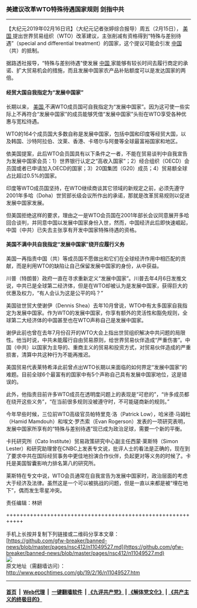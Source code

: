 ### 美建议改革WTO特殊待遇国家规则 剑指中共
------------------------

<p>
 【大纪元2019年02月16日讯】（大纪元记者张婷综合报导）周五（2月15日），
 <a href="http://www.epochtimes.com/gb/tag/%E7%BE%8E%E5%9B%BD.html">
  美国
 </a>
 提出世界贸易组织（WTO）改革建议，主张削减有资格得到“特殊与差别待遇”（special and differential treatment）的国家，这个提议可能会引发
 <a href="http://www.epochtimes.com/gb/tag/%E4%B8%AD%E5%9B%BD.html">
  中国
 </a>
 （共）的抵制。
</p>
<p>
 据路透社报导，“特殊与差别待遇”使发展
 <a href="http://www.epochtimes.com/gb/tag/%E4%B8%AD%E5%9B%BD.html">
  中国
 </a>
 家能够有较长时间去履行商定的承诺、扩大贸易机会的措施，而且发展中国家农产品补贴额度可以是发达国家的两倍。
</p>
<h4>
 经贸大国自我指定为“发展中国家”
</h4>
<p>
 长期以来，
 <a href="http://www.epochtimes.com/gb/tag/%E7%BE%8E%E5%9B%BD.html">
  美国
 </a>
 不满WTO成员国可自我指定为“发展中国家”。因为这可使一些实际上不再符合“发展中国家”的成员能够凭借“发展中国家”头衔在WTO享受各种优惠与宽松待遇。
</p>
<p>
 WTO的164个成员国大多数自称是发展中国家，包括中国和印度等经贸大国，以及韩国、沙特阿拉伯、汶莱、香港、卡塔尔与阿曼等全球最富裕国家和地区。
</p>
<p>
 依美国提案，此后WTO会员国具有以下条件之一者，不能在贸易谈判中自我宣告为发展中国家会员：1）世界银行认定之“高收入国家”；2）经合组织（OECD）会员国或者已申请加入OECD的国家；3）20国集团（G20）成员；4）贸易额全球占比超过0.5%的国家。
</p>
<p>
 印度等WTO成员国坚持，在WTO继续商谈其它领域的新规定之前，必须先遵守2001年多哈（Doha）世贸部长级会议所作出的承诺，那就是改革贸易规则以促进发展中国家发展。
</p>
<p>
 但美国拒绝这样的要求，理由之一是WTO会员国在2001年部长会议同意展开多哈回合谈判，并同意中国以发展中国家身份入世，然而，中国经济此后即快速崛起，中国（中共）已失去主张享有开发中国家特殊待遇的资格。
</p>
<h4>
 美国不满中共自我指定“发展中国家”绕开应履行义务
</h4>
<p>
 美国一再指责中国（共）等成员国不愿做出和它们在全球经济作用中相匹配的贡献，而是利用WTO的缺陷让自己保留发展中国家的身份，从中获益。
</p>
<p>
 川普（特朗普）政府一直在寻求重新定义“发展中国家”。川普去年4月6日发推文说，中共已是全球第二经济体，但是在WTO却被认为是发展中国家，获得巨大的优惠及权力，“有人会认为这是公平的吗？”
</p>
<p>
 美国驻世贸大使谢伊（Dennis Shea）去年10月曾说，WTO中有太多国家自我指定为发展中国家。作为WTO的发展中国家，你享有额外的灵活性和豁免规则，全球第二大经济体的中国甚至也在WTO声称自己是发展中国家。
</p>
<p>
 谢伊此前也曾在去年7月份召开的WTO大会上指出世贸组织解决中共问题的局限性。他当时说，中共未能履行自由贸易原则，给世界贸易伙伴造成“严重伤害”。中国（中共）以国家为主导的、重商主义的贸易和投资方式，对贸易伙伴造成的严重损害，清算中共这种行为不能再推迟。
</p>
<p>
 美国贸易代表莱特希泽此前曾点出WTO长期以来面临的如何界定“发展中国家”的难题。目前全球6个最富有的国家中有5个声称自己具有发展中国家地位，这是错误的。
</p>
<p>
 此外，他指责目前许多WTO成员在透明度问题上的表现是“可悲的”，“许多成员都在绕开这些义务”，“在当前很多规则没被遵守时，不可能磋商新的规则。”
</p>
<p>
 今年早些时候，三位前WTO高级官员帕特里克·洛（Patrick Low），哈米德·马姆杜（Hamid Mamdouh）和埃文·罗杰索（Evan Rogerson）发表的一项研究表明，发展中国家所享有的“特殊与差别待遇”现已成为政治足球，需要一个新的平衡。
</p>
<p>
 卡托研究所（Cato Institute）贸易政策研究中心副主任西蒙·莱斯特（Simon Lester）和研究助理曾在CNBC上发表专文说，批评人士的看法是正确的，现在到了要求中共在国际经贸事务中更佳地扮演合作伙伴，负起更对等义务的时候了。卡托是美国智囊影响力排名第八的研究所。
</p>
<p>
 莱斯特在专文中说，WTO会员通常在自我宣告为发展中国家时，政治层面的考虑大于经济及法律。虽然这是一个可以被挑战的问题，但是一直以来都是被“埋在地下”，偶而发生零星冲突。
</p>
<p>
 责任编辑：林妍
</p>

+++++++++++++++++++++++++++++++++++++++++++++++++++++++++++<br/><br/>
手机上长按并复制下列链接或二维码分享本文章：<br/>
[https://github.com/gfw-breaker/banned-news/blob/master/pages/nsc412/n11049527.md](https://github.com/gfw-breaker/banned-news/blob/master/pages/nsc412/n11049527.md)<br/>
[<img src='https://github.com/gfw-breaker/banned-news/blob/master/pages/nsc412/n11049527.md.png'/>](https://github.com/gfw-breaker/banned-news/blob/master/pages/nsc412/n11049527.md)<br/>
原文地址（需翻墙访问）：http://www.epochtimes.com/gb/19/2/16/n11049527.htm


------------------------
#### [首页](https://github.com/gfw-breaker/banned-news/blob/master/README.md) &nbsp;|&nbsp; [Web代理](https://github.com/labour-camp/helloworld) &nbsp;|&nbsp; [一键翻墙软件](https://github.com/gfw-breaker/nogfw/blob/master/README.md) &nbsp;| [《九评共产党》](https://github.com/gfw-breaker/9ping.md/blob/master/README.md#九评之一评共产党是什么) | [《解体党文化》](https://github.com/gfw-breaker/jtdwh.md/blob/master/README.md) | [《共产主义的终极目的》](https://github.com/gfw-breaker/gczydzjmd.md/blob/master/README.md)

